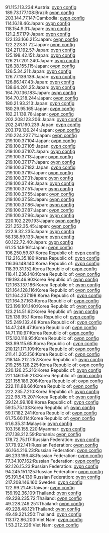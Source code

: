 91.115.113.234:Austria: [ovpn config](vpn/91_115_113_234.ovpn)  
189.73.177.108:Brazil: [ovpn config](vpn/189_73_177_108.ovpn)  
203.144.77.147:Cambodia: [ovpn config](vpn/203_144_77_147.ovpn)  
114.16.18.46:Japan: [ovpn config](vpn/114_16_18_46.ovpn)  
118.154.9.31:Japan: [ovpn config](vpn/118_154_9_31.ovpn)  
121.2.57.179:Japan: [ovpn config](vpn/121_2_57_179.ovpn)  
122.133.166.215:Japan: [ovpn config](vpn/122_133_166_215.ovpn)  
122.223.31.72:Japan: [ovpn config](vpn/122_223_31_72.ovpn)  
124.211.192.57:Japan: [ovpn config](vpn/124_211_192_57.ovpn)  
125.198.42.151:Japan: [ovpn config](vpn/125_198_42_151.ovpn)  
126.217.201.240:Japan: [ovpn config](vpn/126_217_201_240.ovpn)  
126.38.155.115:Japan: [ovpn config](vpn/126_38_155_115.ovpn)  
126.5.34.211:Japan: [ovpn config](vpn/126_5_34_211.ovpn)  
126.77.139.139:Japan: [ovpn config](vpn/126_77_139_139.ovpn)  
126.86.147.43:Japan: [ovpn config](vpn/126_86_147_43.ovpn)  
138.64.201.25:Japan: [ovpn config](vpn/138_64_201_25.ovpn)  
164.70.136.183:Japan: [ovpn config](vpn/164_70_136_183.ovpn)  
164.70.218.244:Japan: [ovpn config](vpn/164_70_218_244.ovpn)  
180.21.93.213:Japan: [ovpn config](vpn/180_21_93_213.ovpn)  
180.29.95.165:Japan: [ovpn config](vpn/180_29_95_165.ovpn)  
182.21.139.78:Japan: [ovpn config](vpn/182_21_139_78.ovpn)  
202.208.123.206:Japan: [ovpn config](vpn/202_208_123_206.ovpn)  
202.241.160.239:Japan: [ovpn config](vpn/202_241_160_239.ovpn)  
203.179.136.244:Japan: [ovpn config](vpn/203_179_136_244.ovpn)  
210.224.227.71:Japan: [ovpn config](vpn/210_224_227_71.ovpn)  
219.100.37.104:Japan: [ovpn config](vpn/219_100_37_104.ovpn)  
219.100.37.105:Japan: [ovpn config](vpn/219_100_37_105.ovpn)  
219.100.37.107:Japan: [ovpn config](vpn/219_100_37_107.ovpn)  
219.100.37.13:Japan: [ovpn config](vpn/219_100_37_13.ovpn)  
219.100.37.177:Japan: [ovpn config](vpn/219_100_37_177.ovpn)  
219.100.37.182:Japan: [ovpn config](vpn/219_100_37_182.ovpn)  
219.100.37.19:Japan: [ovpn config](vpn/219_100_37_19.ovpn)  
219.100.37.31:Japan: [ovpn config](vpn/219_100_37_31.ovpn)  
219.100.37.49:Japan: [ovpn config](vpn/219_100_37_49.ovpn)  
219.100.37.51:Japan: [ovpn config](vpn/219_100_37_51.ovpn)  
219.100.37.55:Japan: [ovpn config](vpn/219_100_37_55.ovpn)  
219.100.37.58:Japan: [ovpn config](vpn/219_100_37_58.ovpn)  
219.100.37.86:Japan: [ovpn config](vpn/219_100_37_86.ovpn)  
219.100.37.87:Japan: [ovpn config](vpn/219_100_37_87.ovpn)  
219.100.37.96:Japan: [ovpn config](vpn/219_100_37_96.ovpn)  
220.102.229.193:Japan: [ovpn config](vpn/220_102_229_193.ovpn)  
221.252.35.45:Japan: [ovpn config](vpn/221_252_35_45.ovpn)  
222.9.32.235:Japan: [ovpn config](vpn/222_9_32_235.ovpn)  
58.138.59.133:Japan: [ovpn config](vpn/58_138_59_133.ovpn)  
60.122.72.40:Japan: [ovpn config](vpn/60_122_72_40.ovpn)  
61.25.149.161:Japan: [ovpn config](vpn/61_25_149_161.ovpn)  
106.250.59.87:Korea Republic of: [ovpn config](vpn/106_250_59_87.ovpn)  
112.216.35.186:Korea Republic of: [ovpn config](vpn/112_216_35_186.ovpn)  
116.36.148.140:Korea Republic of: [ovpn config](vpn/116_36_148_140.ovpn)  
118.39.31.152:Korea Republic of: [ovpn config](vpn/118_39_31_152.ovpn)  
118.41.236.148:Korea Republic of: [ovpn config](vpn/118_41_236_148.ovpn)  
119.193.46.90:Korea Republic of: [ovpn config](vpn/119_193_46_90.ovpn)  
121.163.137.186:Korea Republic of: [ovpn config](vpn/121_163_137_186.ovpn)  
121.164.128.116:Korea Republic of: [ovpn config](vpn/121_164_128_116.ovpn)  
121.164.237.198:Korea Republic of: [ovpn config](vpn/121_164_237_198.ovpn)  
121.164.37.163:Korea Republic of: [ovpn config](vpn/121_164_37_163.ovpn)  
123.199.101.140:Korea Republic of: [ovpn config](vpn/123_199_101_140.ovpn)  
123.214.51.62:Korea Republic of: [ovpn config](vpn/123_214_51_62.ovpn)  
125.139.95.1:Korea Republic of: [ovpn config](vpn/125_139_95_1.ovpn)  
125.249.132.48:Korea Republic of: [ovpn config](vpn/125_249_132_48.ovpn)  
14.47.248.47:Korea Republic of: [ovpn config](vpn/14_47_248_47.ovpn)  
14.71.110.97:Korea Republic of: [ovpn config](vpn/14_71_110_97.ovpn)  
175.120.118.95:Korea Republic of: [ovpn config](vpn/175_120_118_95.ovpn)  
183.99.115.65:Korea Republic of: [ovpn config](vpn/183_99_115_65.ovpn)  
210.121.171.109:Korea Republic of: [ovpn config](vpn/210_121_171_109.ovpn)  
211.41.205.156:Korea Republic of: [ovpn config](vpn/211_41_205_156.ovpn)  
218.145.212.252:Korea Republic of: [ovpn config](vpn/218_145_212_252.ovpn)  
219.255.128.225:Korea Republic of: [ovpn config](vpn/219_255_128_225.ovpn)  
220.126.25.216:Korea Republic of: [ovpn config](vpn/220_126_25_216.ovpn)  
221.146.159.213:Korea Republic of: [ovpn config](vpn/221_146_159_213.ovpn)  
221.155.189.206:Korea Republic of: [ovpn config](vpn/221_155_189_206.ovpn)  
222.111.88.66:Korea Republic of: [ovpn config](vpn/222_111_88_66.ovpn)  
222.235.7.210:Korea Republic of: [ovpn config](vpn/222_235_7_210.ovpn)  
222.98.75.207:Korea Republic of: [ovpn config](vpn/222_98_75_207.ovpn)  
39.124.99.108:Korea Republic of: [ovpn config](vpn/39_124_99_108.ovpn)  
59.15.75.133:Korea Republic of: [ovpn config](vpn/59_15_75_133.ovpn)  
59.17.182.241:Korea Republic of: [ovpn config](vpn/59_17_182_241.ovpn)  
61.75.60.114:Korea Republic of: [ovpn config](vpn/61_75_60_114.ovpn)  
61.6.35.31:Malaysia: [ovpn config](vpn/61_6_35_31.ovpn)  
103.156.155.220:Myanmar: [ovpn config](vpn/103_156_155_220.ovpn)  
217.138.212.59:Romania: [ovpn config](vpn/217_138_212_59.ovpn)  
178.72.75.117:Russian Federation: [ovpn config](vpn/178_72_75_117.ovpn)  
37.79.92.141:Russian Federation: [ovpn config](vpn/37_79_92_141.ovpn)  
46.164.216.23:Russian Federation: [ovpn config](vpn/46_164_216_23.ovpn)  
46.233.196.48:Russian Federation: [ovpn config](vpn/46_233_196_48.ovpn)  
77.34.107.162:Russian Federation: [ovpn config](vpn/77_34_107_162.ovpn)  
92.126.15.23:Russian Federation: [ovpn config](vpn/92_126_15_23.ovpn)  
94.245.151.125:Russian Federation: [ovpn config](vpn/94_245_151_125.ovpn)  
95.191.54.139:Russian Federation: [ovpn config](vpn/95_191_54_139.ovpn)  
217.208.146.160:Sweden: [ovpn config](vpn/217_208_146_160.ovpn)  
122.99.21.46:Taiwan: [ovpn config](vpn/122_99_21_46.ovpn)  
159.192.36.109:Thailand: [ovpn config](vpn/159_192_36_109.ovpn)  
49.228.235.72:Thailand: [ovpn config](vpn/49_228_235_72.ovpn)  
49.228.249.251:Thailand: [ovpn config](vpn/49_228_249_251.ovpn)  
49.228.48.121:Thailand: [ovpn config](vpn/49_228_48_121.ovpn)  
49.49.221.250:Thailand: [ovpn config](vpn/49_49_221_250.ovpn)  
113.172.86.203:Viet Nam: [ovpn config](vpn/113_172_86_203.ovpn)  
1.53.212.226:Viet Nam: [ovpn config](vpn/1_53_212_226.ovpn)  
